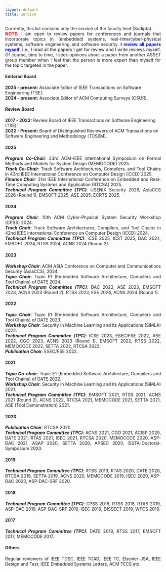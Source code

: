 ```yaml
---
layout: default
title: Service
---
```


<p style="text-align:justify">
Currently, this list contains only the service of the faculty lead (Sudipta). 
<br>
<font color="red"><b>NOTE:</b></font>
I am open to review papers for conferences and journals that incorporate 
topics in (embedded) systems, real-time/cyber-physical systems, software 
engineering and software security. <font color="blue"><b>I review all papers myself</b></font>, 
i.e., I read all the papers I get for review and I write reviews myself. Of course, time 
to time, I seek opinions about a paper from another ASSET group member when 
I feel that the person is more expert than myself for the topic targeted in the paper.  
</p>

#### Editorial Board

<b>2025 - present:</b> Associate Editor of IEEE Transactions on Software Engineering (TSE). 
<br>
<b>2024 - present:</b> Associate Editor of ACM Computing Surveys (CSUR). 

#### Review Board

<b>2017 - 2023:</b> Review Board of IEEE Transactions on Software Engineering (TSE).
<br>
<b>2022 - Present:</b> Board of Distinguished Reviewers of ACM Transactions on Software Engineering and Methodology (TOSEM).

#### 2025
<p style="text-align:justify">
<b><i>Program Co-Chair</i></b>: 23rd ACM-IEEE International Symposium on Formal Methods and Models for System Design (MEMOCODE) 2025.
<br>
<b><i>Track Co-Chair</i></b>: Track Software Architectures, Compilers, and Tool Chains in 43rd IEEE International Conference on Computer Design (ICCD) 2025.
<br>
<b><i>Finance Chair</i></b>: 31st IEEE International Conference on Embedded and Real-Time Computing Systems and Application (RTCSA) 2025. 
<br>
<b><i>Technical Program Committee (TPC)</i></b>: USENIX Security 2026, AsiaCCS 2026 (Round 1), EMSOFT 2025, ASE 2025, ECRTS 2025. 
</p>

#### 2024
<p style="text-align:justify">
<b><i>Program Chair</i></b>: 10th ACM Cyber-Physical System Security Workshop (CPSS) 2024.
<br>
<b><i>Track Chair</i></b>: Track Software Architectures, Compilers, and Tool Chains in 42nd IEEE International Conference on Computer Design (ICCD) 2024.
<br>
<b><i>Technical Program Committee (TPC)</i></b>: ICSE 2025, ICST 2025, DAC 2024, EMSOFT 2024, RTSS 2024, ACNS 2024 (Round 2). 
</p> 

#### 2023
<p style="text-align:justify">
<b><i>Workshop Chair</i></b>: ACM ASIA Conference on Computer and Communications Security (AsiaCCS), 2024.
<br>
<b><i>Topic Chair</i></b>: Topic E1 (Embedded Software Architecture, Compilers and Tool Chains) of DATE 2024.
<br>
<b><i>Technical Program Committee (TPC)</i></b>: DAC 2023, ASE 2023, EMSOFT 2023, ACNS 2023 (Round 2), RTSS 2023, FSE 2024, ACNS 2024 (Round 1). 
</p> 

#### 2022
<p style="text-align:justify">
<b><i>Topic Chair</i></b>: Topic E1 (Embedded Software Architecture, Compilers and Tool Chains) of DATE 2023.
<br>
<b><i>Workshop Chair</i></b>: Security in Machine Learning and its Applications (SiMLA) 2022.
<br>
<b><i>Technical Program Committee (TPC)</i></b>: ICSE 2023, ESEC/FSE 2022, ASE 2022, CGO 2023, ACNS 2023 (Round 1), EMSOFT 2022, RTSS 2022, MEMOCODE 2022, SETTA 2022, RTCSA 2022.  
<br>
<b><i>Publication Chair</i></b>: ESEC/FSE 2022.
</p> 

#### 2021

<p style="text-align:justify">
<b><i>Topic Co-chair</i></b>: Topic E1 (Embedded Software Architecture, Compilers and Tool Chains) of DATE 2022.
<br>
<b><i>Workshop Chair</i></b>: Security in Machine Learning and its Applications (SiMLA) 2021.
<br>
<b><i>Technical Program Committee (TPC)</i></b>: EMSOFT 2021, RTSS 2021, ACNS 2021 (Round 2), ACNS 2022, RTCSA 2021, MEMOCODE 2021, SETTA 2021, ASE (Tool Demonstration) 2021.
</p> 

#### 2020

<p style="text-align:justify">
<b><i>Publication Chair</i></b>: RTCSA 2020
<br>
<b><i>Technical Program Committee (TPC)</i></b>: ACNS 2021, CGO 2021, ACISP 2020, DATE 2021, RTAS 2021, ISEC 2021, RTCSA 2020, MEMOCODE 2020, ASP-DAC 2021, ASAP 2020, SETTA 2020, APSEC 2020, ISSTA-Doctoral-Symposium 2020.  
</p> 

#### 2019

<p style="text-align:justify">
<b><i>Technical Program Committee (TPC)</i></b>: RTSS 2019, RTAS 2020, DATE 2020, RTCSA 2019, SETTA 2019, ACNS 2020, MEMOCODE 2019, ISEC 2020, ASP-DAC 2020, ASP-DAC-SRF 2020. 
</p> 

#### 2018

<p style="text-align:justify">
<b><i>Technical Program Committee (TPC)</i></b>: CPSS 2018, RTSS 2018, RTAS 2019, ASP-DAC 2019, ASP-DAC-SRF 2019, ISEC 2019, DISSECT 2019, WFCS 2019.
</p>

#### 2017

<p style="text-align:justify">
<b><i>Technical Program Committee (TPC)</i></b>: DATE 2018, RTSS 2017, EMSOFT 2017, MEMOCODE 2017.
</p>


#### Others

<p style="text-align:justify">
Regular reviewers of IEEE TDSC, IEEE TCAD, IEEE TC, Elsevier JSA, IEEE Design and Test, IEEE Embedded Systems Letters, 
ACM TECS etc.
</p>
